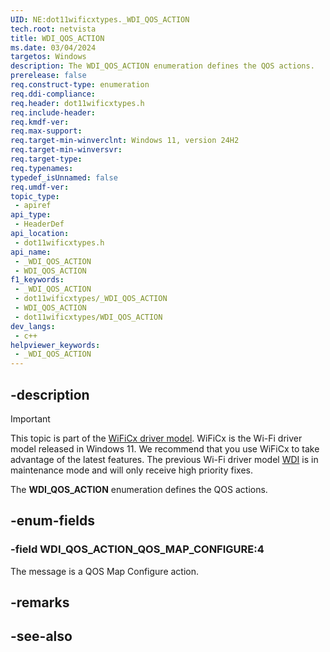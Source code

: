 ```yaml
---
UID: NE:dot11wificxtypes._WDI_QOS_ACTION
tech.root: netvista
title: WDI_QOS_ACTION
ms.date: 03/04/2024
targetos: Windows
description: The WDI_QOS_ACTION enumeration defines the QOS actions.
prerelease: false
req.construct-type: enumeration
req.ddi-compliance: 
req.header: dot11wificxtypes.h
req.include-header: 
req.kmdf-ver: 
req.max-support: 
req.target-min-winverclnt: Windows 11, version 24H2
req.target-min-winversvr: 
req.target-type: 
req.typenames: 
typedef_isUnnamed: false
req.umdf-ver: 
topic_type:
 - apiref
api_type:
 - HeaderDef
api_location:
 - dot11wificxtypes.h
api_name:
 - _WDI_QOS_ACTION
 - WDI_QOS_ACTION
f1_keywords:
 - _WDI_QOS_ACTION
 - dot11wificxtypes/_WDI_QOS_ACTION
 - WDI_QOS_ACTION
 - dot11wificxtypes/WDI_QOS_ACTION
dev_langs:
 - c++
helpviewer_keywords:
 - _WDI_QOS_ACTION
---
```


## -description

> [!IMPORTANT]
> This topic is part of the [WiFiCx driver model](/windows-hardware/drivers/netcx/wifi-wdf-class-extension-wificx). WiFiCx is the Wi-Fi driver model released in Windows 11. We recommend that you use WiFiCx to take advantage of the latest  features. The previous Wi-Fi driver model [WDI](/windows-hardware/drivers/network/wdi-miniport-driver-design-guide) is in maintenance mode and will only receive high priority fixes.

The **WDI_QOS_ACTION** enumeration defines the QOS actions.

## -enum-fields

### -field WDI_QOS_ACTION_QOS_MAP_CONFIGURE:4

The message is a QOS Map Configure action.

## -remarks

## -see-also

